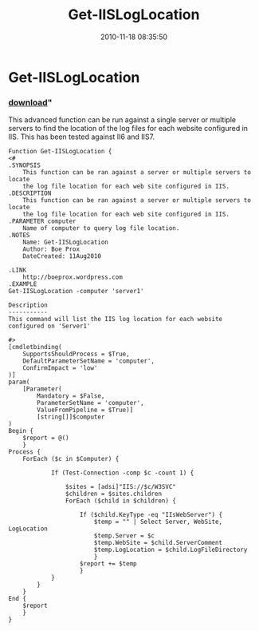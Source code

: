 ﻿---
pid:            2373
parent:         0
children:       
poster:         Boe Prox
title:          Get-IISLogLocation
date:           2010-11-18 08:35:50
format:         posh
---

# Get-IISLogLocation

### [download](2373.ps1)"

This advanced function can be run against a single server or multiple servers to find the location of the log files for each website configured in IIS. This has been tested against II6 and IIS7.



```posh
Function Get-IISLogLocation {
<#  
.SYNOPSIS  
    This function can be ran against a server or multiple servers to locate
    the log file location for each web site configured in IIS.
.DESCRIPTION
    This function can be ran against a server or multiple servers to locate
    the log file location for each web site configured in IIS.    
.PARAMETER computer
    Name of computer to query log file location.
.NOTES  
    Name: Get-IISLogLocation
    Author: Boe Prox
    DateCreated: 11Aug2010 
         
.LINK  
    http://boeprox.wordpress.com
.EXAMPLE  
Get-IISLogLocation -computer 'server1'

Description
-----------
This command will list the IIS log location for each website configured on 'Server1'
          
#> 
[cmdletbinding(
    SupportsShouldProcess = $True,
	DefaultParameterSetName = 'computer',
	ConfirmImpact = 'low'
)]
param(
    [Parameter(
        Mandatory = $False,
        ParameterSetName = 'computer',
        ValueFromPipeline = $True)]
        [string[]]$computer      
)
Begin {
    $report = @()
    }
Process {
    ForEach ($c in $Computer) {

            If (Test-Connection -comp $c -count 1) {
                
                $sites = [adsi]"IIS://$c/W3SVC"
                $children = $sites.children
                ForEach ($child in $children) {
                    
                    If ($child.KeyType -eq "IIsWebServer") {
                        $temp = "" | Select Server, WebSite, LogLocation
                        $temp.Server = $c
                        $temp.WebSite = $child.ServerComment
                        $temp.LogLocation = $child.LogFileDirectory                           
                        }                                     
                    $report += $temp                        
                    }
            }                
        } 
    }
End {
    $report
    }
}
```
